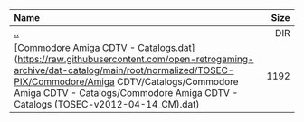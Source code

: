 |Name|Size|
|:---|---:|
|[..](../index.html)|DIR|
|[Commodore Amiga CDTV - Catalogs.dat](https://raw.githubusercontent.com/open-retrogaming-archive/dat-catalog/main/root/normalized/TOSEC-PIX/Commodore/Amiga CDTV/Catalogs/Commodore Amiga CDTV - Catalogs/Commodore Amiga CDTV - Catalogs (TOSEC-v2012-04-14_CM).dat)|1192|
